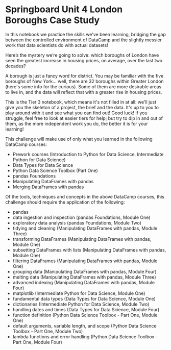 # Springboard Unit 4 London Boroughs Case Study

In this notebook we practice the skills we've been learning, bridging the gap between the controlled environment of DataCamp and the slightly messier work that data scientists do with actual datasets!

Here’s the mystery we’re going to solve: which boroughs of London have seen the greatest increase in housing prices, on average, over the last two decades?

A borough is just a fancy word for district. You may be familiar with the five boroughs of New York… well, there are 32 boroughs within Greater London (here's some info for the curious). Some of them are more desirable areas to live in, and the data will reflect that with a greater rise in housing prices.

This is the Tier 3 notebook, which means it's not filled in at all: we'll just give you the skeleton of a project, the brief and the data. It's up to you to play around with it and see what you can find out! Good luck! If you struggle, feel free to look at easier tiers for help; but try to dip in and out of them, as the more independent work you do, the better it is for your learning!

This challenge will make use of only what you learned in the following DataCamp courses:

- Prework courses (Introduction to Python for Data Science, Intermediate Python for Data Science)
- Data Types for Data Science
- Python Data Science Toolbox (Part One)
- pandas Foundations
- Manipulating DataFrames with pandas
- Merging DataFrames with pandas

Of the tools, techniques and concepts in the above DataCamp courses, this challenge should require the application of the following:

- pandas
- data ingestion and inspection (pandas Foundations, Module One)
- exploratory data analysis (pandas Foundations, Module Two)
- tidying and cleaning (Manipulating DataFrames with pandas, Module Three)
- transforming DataFrames (Manipulating DataFrames with pandas, Module One)
- subsetting DataFrames with lists (Manipulating DataFrames with pandas, Module One)
- filtering DataFrames (Manipulating DataFrames with pandas, Module One)
- grouping data (Manipulating DataFrames with pandas, Module Four)
- melting data (Manipulating DataFrames with pandas, Module Three)
- advanced indexing (Manipulating DataFrames with pandas, Module Four)
- matplotlib (Intermediate Python for Data Science, Module One)
- fundamental data types (Data Types for Data Science, Module One)
- dictionaries (Intermediate Python for Data Science, Module Two)
- handling dates and times (Data Types for Data Science, Module Four)
- function definition (Python Data Science Toolbox - Part One, Module One)
- default arguments, variable length, and scope (Python Data Science Toolbox - Part One, Module Two)
- lambda functions and error handling (Python Data Science Toolbox - Part One, Module Four)